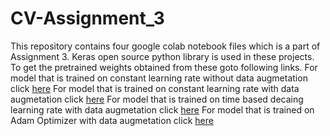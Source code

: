 # CV-Assignment_3

This repository contains four google colab notebook files which is a part of Assignment 3. Keras open source python library is used in these projects. To get the pretrained weights obtained from these goto following links.
For model that is trained on constant learning rate without data augmetation click [here](https://drive.google.com/file/d/11NJzaEh_RGWqth-SsN51lG4GZuX3gBED/view?usp=sharing)
For model that is trained on constant learning rate with data augmetation click [here](https://drive.google.com/file/d/1Oa_st4H0gPGMbFA2Mz2TI-5WANxWAis3/view?usp=sharing)
For model that is trained on time based decaing learning rate with data augmetation click [here](https://drive.google.com/file/d/1WdBdZVzA2kPQ8yQ45G6J5PDVHiHyA04O/view?usp=sharing)
For model that is trained on Adam Optimizer with data augmetation click [here](https://drive.google.com/file/d/1jUZnXDfAe9gvbbnujXbLNnPg35EjCMqL/view?usp=sharing)
